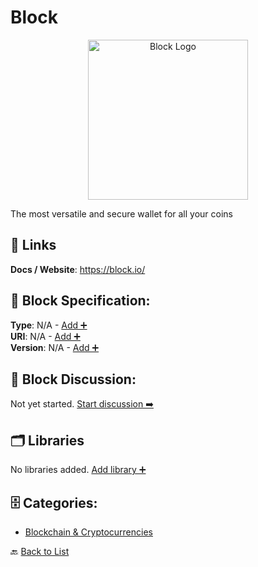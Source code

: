 # Block
<p align="center">
    <img width="256" src="https://raw.githubusercontent.com/apis-list/apis-list/main/apis/block/logo_256x256.png" alt="Block Logo"/>
</p>
The most versatile and secure wallet for all your coins

##  🔗 Links
**Docs / Website**: https://block.io/

## 🧬 Block Specification:
**Type**: N/A - [Add ➕](https://github.com/apis-list/apis-list/edit/main/apis.yaml#L1908)  
**URI**: N/A - [Add ➕](https://github.com/apis-list/apis-list/edit/main/apis.yaml#L1908)  
**Version**: N/A - [Add ➕](https://github.com/apis-list/apis-list/edit/main/apis.yaml#L1908)

## 💬 Block Discussion:
Not yet started. [Start discussion ➡️](https://github.com/apis-list/apis-list/discussions/new)

## 🗂️ Libraries

No libraries added. [Add library ➕](https://github.com/apis-list/apis-list/edit/main/apis.yaml#L1908)    


## 🗄️ Categories:
- [Blockchain & Cryptocurrencies](https://github.com/apis-list/apis-list#blockchain--cryptocurrencies-)

🔙  [Back to List](https://github.com/apis-list/apis-list)
